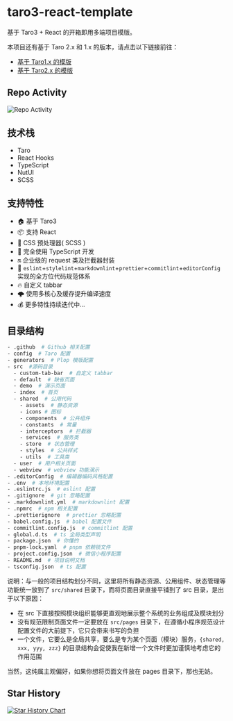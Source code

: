 # taro3-react-template

基于 Taro3 + React 的开箱即用多端项目模版。

本项目还有基于 Taro 2.x 和 1.x 的版本，请点击以下链接前往：

- [基于 Taro1.x 的模版](https://github.com/lexmin0412/taro-template/tree/1.x)
- [基于 Taro2.x 的模版](https://github.com/lexmin0412/taro-template/tree/2.x)

## Repo Activity

![Repo Activity](https://repobeats.axiom.co/api/embed/e39e5816e00d2a9627dca894852446b7f7c83463.svg "Repobeats analytics image")

## 技术栈

- Taro
- React Hooks
- TypeScript
- NutUI
- SCSS

## 支持特性

- 🏠 基于 Taro3
- 📦 支持 React
- 🐑 CSS 预处理器( SCSS )
- 🥣 完全使用 TypeScript 开发
- 🔛 企业级的 request 类及拦截器封装
- 👮 `eslint`+`stylelint`+`markdownlint`+`prettier`+`commitlint`+`editorConfig` 实现的全方位代码规范体系
- 🔥 自定义 tabbar
- 🌩️ 使用多核心及缓存提升编译速度
- 💰 更多特性持续迭代中...

## 目录结构

```bash
- .github  # Github 相关配置
- config  # Taro 配置
- generators  # Plop 模版配置
- src  #源码目录
  - custom-tab-bar  # 自定义 tabbar
  - default  # 缺省页面
  - demo  # 演示页面
  - index  # 首页
  - shared  # 公用代码
    - assets  # 静态资源
    - icons # 图标
    - components  # 公共组件
    - constants  # 常量
    - interceptors  # 拦截器
    - services  # 服务类
    - store  # 状态管理
    - styles  # 公共样式
    - utils  # 工具类
  - user  # 用户相关页面
  - webview  # webview 功能演示
- .editorConfig  # 编辑器编码风格配置
- .env  # 本地环境配置
- .eslintrc.js  # eslint 配置
- .gitignore  # git 忽略配置
- .markdownlint.yml  # markdownlint 配置
- .npmrc  # npm 相关配置
- .prettierignore  # prettier 忽略配置
- babel.config.js  # babel 配置文件
- commitlint.config.js  # commitlint 配置
- global.d.ts  # ts 全局类型声明
- package.json  # 你懂的
- pnpm-lock.yaml  # pnpm 依赖锁文件
- project.config.json  # 微信小程序配置
- README.md  # 项目说明文档
- tsconfig.json  # ts 配置
```

说明：与一般的项目结构划分不同，这里将所有静态资源、公用组件、状态管理等功能统一放到了 `src/shared` 目录下，而将页面目录直接平铺到了 src 目录，是出于以下原因：

- 在 src 下直接按照模块组织能够更直观地展示整个系统的业务组成及模块划分
- 没有规范限制页面文件一定要放在 `src/pages` 目录下，在遵循小程序规范设计配置文件的大前提下，它只会带来书写的负担
- 一个文件，它要么是全局共享，要么是专为某个页面（模块）服务，`{shared, xxx, yyy, zzz}` 的目录结构会促使我在新增一个文件时更加谨慎地考虑它的作用范围

当然，这纯属主观偏好，如果你想将页面文件放在 pages 目录下，那也无妨。

## Star History

[![Star History Chart](https://api.star-history.com/svg?repos=lexmin0412/taro3-react-template&type=Timeline)](https://star-history.com/#lexmin0412/taro3-react-template&Timeline)
